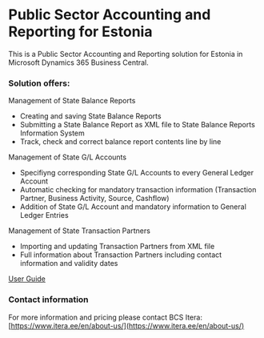 # Public Sector Accounting and Reporting for Estonia
This is a Public Sector Accounting and Reporting solution for Estonia in Microsoft Dynamics 365 Business Central.

### Solution offers:
Management of State Balance Reports
- Creating and saving State Balance Reports
- Submitting a State Balance Report as XML file to State Balance Reports Information System
- Track, check and correct balance report contents line by line

Management of State G/L Accounts
- Specifiyng corresponding State G/L Accounts to every General Ledger Account
- Automatic checking for mandatory transaction information (Transaction Partner, Business Activity, Source, Cashflow)
- Addition of State G/L Account and mandatory information to General Ledger Entries

Management of State Transaction Partners
- Importing and updating Transaction Partners from XML file
- Full information about Transaction Partners including contact information and validity dates

[User Guide](help.md)

### Contact information
For more information and pricing please contact BCS Itera:  [https://www.itera.ee/en/about-us/](https://www.itera.ee/en/about-us/)
